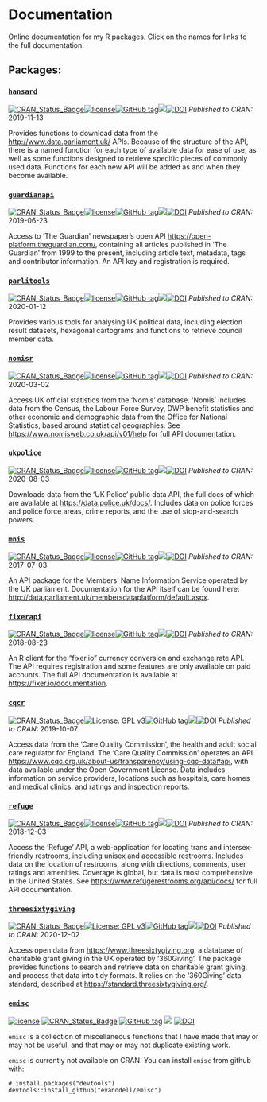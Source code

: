 
# Documentation

Online documentation for my R packages. Click on the names for links to
the full documentation.

## Packages:

### [`hansard`](https://docs.evanodell.com/hansard)

[![CRAN\_Status\_Badge](https://www.r-pkg.org/badges/version/hansard)](https://cran.r-project.org/package=hansard)[![license](https://img.shields.io/github/license/mashape/apistatus.svg)](https://github.com/EvanOdell/hansard/blob/master/LICENSE.md)[![GitHub
tag](https://img.shields.io/github/tag/evanodell/hansard.svg)](https://github.com/evanodell/hansard)[![](https://cranlogs.r-pkg.org/badges/grand-total/hansard)](https://cran.r-project.org/package=hansard)[![DOI](https://zenodo.org/badge/DOI/10.5281/zenodo.591264.svg)](https://doi.org/10.5281/zenodo.591264)
*Published to CRAN:* 2019-11-13

Provides functions to download data from the
<http://www.data.parliament.uk/> APIs. Because of the structure of the
API, there is a named function for each type of available data for ease
of use, as well as some functions designed to retrieve specific pieces
of commonly used data. Functions for each new API will be added as and
when they become available.

### [`guardianapi`](https://docs.evanodell.com/guardianapi)

[![CRAN\_Status\_Badge](https://www.r-pkg.org/badges/version/guardianapi)](https://cran.r-project.org/package=guardianapi)[![license](https://img.shields.io/github/license/mashape/apistatus.svg)](https://github.com/EvanOdell/guardianapi/blob/master/LICENSE.md)[![GitHub
tag](https://img.shields.io/github/tag/evanodell/guardianapi.svg)](https://github.com/evanodell/guardianapi)[![](https://cranlogs.r-pkg.org/badges/grand-total/guardianapi)](https://cran.r-project.org/package=guardianapi)[![DOI](https://zenodo.org/badge/DOI/10.5281/zenodo.2551001.svg)](https://doi.org/10.5281/zenodo.2551001)
*Published to CRAN:* 2019-06-23

Access to ‘The Guardian’ newspaper’s open API
<https://open-platform.theguardian.com/>, containing all articles
published in ‘The Guardian’ from 1999 to the present, including article
text, metadata, tags and contributor information. An API key and
registration is required.

### [`parlitools`](https://docs.evanodell.com/parlitools)

[![CRAN\_Status\_Badge](https://www.r-pkg.org/badges/version/parlitools)](https://cran.r-project.org/package=parlitools)[![license](https://img.shields.io/github/license/mashape/apistatus.svg)](https://github.com/EvanOdell/parlitools/blob/master/LICENSE.md)[![GitHub
tag](https://img.shields.io/github/tag/evanodell/parlitools.svg)](https://github.com/evanodell/parlitools)[![](https://cranlogs.r-pkg.org/badges/grand-total/parlitools)](https://cran.r-project.org/package=parlitools)[![DOI](https://zenodo.org/badge/DOI/10.5281/zenodo.591586.svg)](https://doi.org/10.5281/zenodo.591586)
*Published to CRAN:* 2020-01-12

Provides various tools for analysing UK political data, including
election result datasets, hexagonal cartograms and functions to retrieve
council member data.

### [`nomisr`](https://docs.evanodell.com/nomisr)

[![CRAN\_Status\_Badge](https://www.r-pkg.org/badges/version/nomisr)](https://cran.r-project.org/package=nomisr)[![license](https://img.shields.io/github/license/mashape/apistatus.svg)](https://github.com/EvanOdell/nomisr/blob/master/LICENSE.md)[![GitHub
tag](https://img.shields.io/github/tag/evanodell/nomisr.svg)](https://github.com/evanodell/nomisr)[![](https://cranlogs.r-pkg.org/badges/grand-total/nomisr)](https://cran.r-project.org/package=nomisr)[![DOI](https://zenodo.org/badge/DOI/10.21105/joss.00859.svg)](https://doi.org/10.21105/joss.00859)
*Published to CRAN:* 2020-03-02

Access UK official statistics from the ‘Nomis’ database. ‘Nomis’
includes data from the Census, the Labour Force Survey, DWP benefit
statistics and other economic and demographic data from the Office for
National Statistics, based around statistical geographies. See
<https://www.nomisweb.co.uk/api/v01/help> for full API documentation.

### [`ukpolice`](https://docs.evanodell.com/ukpolice)

[![CRAN\_Status\_Badge](https://www.r-pkg.org/badges/version/ukpolice)](https://cran.r-project.org/package=ukpolice)[![license](https://img.shields.io/github/license/mashape/apistatus.svg)](https://github.com/EvanOdell/ukpolice/blob/master/LICENSE.md)[![GitHub
tag](https://img.shields.io/github/tag/evanodell/ukpolice.svg)](https://github.com/evanodell/ukpolice)[![](https://cranlogs.r-pkg.org/badges/grand-total/ukpolice)](https://cran.r-project.org/package=ukpolice)[![DOI](https://zenodo.org/badge/DOI/10.5281/zenodo.2619537.svg)](https://doi.org/10.5281/zenodo.2619537)
*Published to CRAN:* 2020-08-03

Downloads data from the ‘UK Police’ public data API, the full docs of
which are available at <https://data.police.uk/docs/>. Includes data on
police forces and police force areas, crime reports, and the use of
stop-and-search powers.

### [`mnis`](https://docs.evanodell.com/mnis)

[![CRAN\_Status\_Badge](https://www.r-pkg.org/badges/version/mnis)](https://cran.r-project.org/package=mnis)[![license](https://img.shields.io/github/license/mashape/apistatus.svg)](https://github.com/EvanOdell/mnis/blob/master/LICENSE.md)[![GitHub
tag](https://img.shields.io/github/tag/evanodell/mnis.svg)](https://github.com/evanodell/mnis)[![](https://cranlogs.r-pkg.org/badges/grand-total/mnis)](https://cran.r-project.org/package=mnis)[![DOI](https://zenodo.org/badge/DOI/10.5281/zenodo.591287.svg)](https://doi.org/10.5281/zenodo.591287)
*Published to CRAN:* 2017-07-03

An API package for the Members’ Name Information Service operated by the
UK parliament. Documentation for the API itself can be found here:
<http://data.parliament.uk/membersdataplatform/default.aspx>.

### [`fixerapi`](https://docs.evanodell.com/fixerapi)

[![CRAN\_Status\_Badge](https://www.r-pkg.org/badges/version/fixerapi)](https://cran.r-project.org/package=fixerapi)[![license](https://img.shields.io/github/license/mashape/apistatus.svg)](https://github.com/EvanOdell/fixerapi/blob/master/LICENSE.md)[![GitHub
tag](https://img.shields.io/github/tag/evanodell/fixerapi.svg)](https://github.com/evanodell/fixerapi)[![](https://cranlogs.r-pkg.org/badges/grand-total/fixerapi)](https://cran.r-project.org/package=fixerapi)[![DOI](https://zenodo.org/badge/DOI/10.5281/zenodo.1211687.svg)](https://doi.org/10.5281/zenodo.1211687)
*Published to CRAN:* 2018-08-23

An R client for the “fixer.io” currency conversion and exchange rate
API. The API requires registration and some features are only available
on paid accounts. The full API documentation is available at
<https://fixer.io/documentation>.

### [`cqcr`](https://docs.evanodell.com/cqcr)

[![CRAN\_Status\_Badge](https://www.r-pkg.org/badges/version/cqcr)](https://cran.r-project.org/package=cqcr)[![License:
GPL
v3](https://img.shields.io/badge/License-GPLv3-blue.svg)](https://www.gnu.org/licenses/gpl-3.0)[![GitHub
tag](https://img.shields.io/github/tag/evanodell/cqcr.svg)](https://github.com/evanodell/cqcr)[![](https://cranlogs.r-pkg.org/badges/grand-total/cqcr)](https://cran.r-project.org/package=cqcr)[![DOI](https://zenodo.org/badge/DOI/10.5281/zenodo.3452020.svg)](https://doi.org/10.5281/zenodo.3452020)
*Published to CRAN:* 2019-10-07

Access data from the ‘Care Quality Commission’, the health and adult
social care regulator for England. The ‘Care Quality Commission’
operates an API
<https://www.cqc.org.uk/about-us/transparency/using-cqc-data#api>, with
data available under the Open Government License. Data includes
information on service providers, locations such as hospitals, care
homes and medical clinics, and ratings and inspection reports.

### [`refuge`](https://docs.evanodell.com/refuge)

[![CRAN\_Status\_Badge](https://www.r-pkg.org/badges/version/refuge)](https://cran.r-project.org/package=refuge)[![license](https://img.shields.io/github/license/mashape/apistatus.svg)](https://github.com/EvanOdell/refuge/blob/master/LICENSE.md)[![GitHub
tag](https://img.shields.io/github/tag/evanodell/refuge.svg)](https://github.com/evanodell/refuge)[![](https://cranlogs.r-pkg.org/badges/grand-total/refuge)](https://cran.r-project.org/package=refuge)[![DOI](https://zenodo.org/badge/DOI/10.5281/zenodo.1219900.svg)](https://doi.org/10.5281/zenodo.1219900)
*Published to CRAN:* 2018-12-03

Access the ‘Refuge’ API, a web-application for locating trans and
intersex-friendly restrooms, including unisex and accessible restrooms.
Includes data on the location of restrooms, along with directions,
comments, user ratings and amenities. Coverage is global, but data is
most comprehensive in the United States. See
<https://www.refugerestrooms.org/api/docs/> for full API documentation.

### [`threesixtygiving`](https://docs.evanodell.com/threesixtygiving)

[![CRAN\_Status\_Badge](https://www.r-pkg.org/badges/version/threesixtygiving)](https://cran.r-project.org/package=threesixtygiving)[![License:
GPL
v3](https://img.shields.io/badge/License-GPLv3-blue.svg)](https://www.gnu.org/licenses/gpl-3.0)[![GitHub
tag](https://img.shields.io/github/tag/evanodell/threesixtygiving.svg)](https://github.com/evanodell/threesixtygiving)[![](https://cranlogs.r-pkg.org/badges/grand-total/threesixtygiving)](https://cran.r-project.org/package=threesixtygiving)[![DOI](https://zenodo.org/badge/DOI/10.5281/zenodo.3474128.svg)](https://doi.org/10.5281/zenodo.3474128)
*Published to CRAN:* 2020-12-02

Access open data from <https://www.threesixtygiving.org>, a database of
charitable grant giving in the UK operated by ‘360Giving’. The package
provides functions to search and retrieve data on charitable grant
giving, and process that data into tidy formats. It relies on the
‘360Giving’ data standard, described at
<https://standard.threesixtygiving.org/>.

### [`emisc`](https://docs.evanodell.com/emisc)

[![license](https://img.shields.io/github/license/mashape/apistatus.svg)](https://github.com/EvanOdell/emisc/blob/master/LICENSE)
[![CRAN\_Status\_Badge](https://www.r-pkg.org/badges/version/emisc)](https://cran.r-project.org/package=emisc)
[![GitHub
tag](https://img.shields.io/github/tag/evanodell/emisc.svg)](https://github.com/evanodell/emisc)
[![](https://cranlogs.r-pkg.org/badges/grand-total/emisc)](https://dgrtwo.shinyapps.io/cranview/)
[![DOI](https://zenodo.org/badge/96876145.svg)](https://zenodo.org/badge/latestdoi/96876145)

`emisc` is a collection of miscellaneous functions that I have made that
may or may not be useful, and that may or may not duplicate existing
work.

`emisc` is currently not available on CRAN. You can install `emisc` from
github with:

    # install.packages("devtools")
    devtools::install_github("evanodell/emisc")
